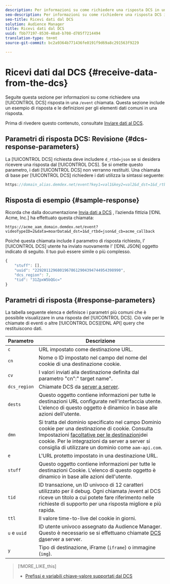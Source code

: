 ```yaml
---
description: Per informazioni su come richiedere una risposta DCS in una chiamata /event, fate clic qui. Questa sezione include un esempio di risposta e le definizioni per gli elementi dati comuni in una risposta.
seo-description: Per informazioni su come richiedere una risposta DCS in una chiamata /event, fate clic qui. Questa sezione include un esempio di risposta e le definizioni per gli elementi dati comuni in una risposta.
seo-title: Ricevi dati dal DCS
solution: Audience Manager
title: Ricevi dati dal DCS
uuid: fbb77197-8530-48a8-b708-d785f7214494
translation-type: tm+mt
source-git-commit: bc2a9364b771436fe0191f9d69a8c291563f9229

---
```



# Ricevi dati dal DCS {#receive-data-from-the-dcs}

Seguite questa sezione per informazioni su come richiedere una [!UICONTROL DCS] risposta in una `/event` chiamata. Questa sezione include un esempio di risposta e le definizioni per gli elementi dati comuni in una risposta.

Prima di rivedere questo contenuto, consultate [Inviare dati al DCS](../../../api/dcs-intro/dcs-event-calls/dcs-url-send.md).

## Parametri di risposta DCS: Revisione {#dcs-response-parameters}

La [!UICONTROL DCS] richiesta deve includere `d_rtbd=json` se si desidera ricevere una risposta dal [!UICONTROL DCS]. Se si omette questo parametro, i dati [!UICONTROL DCS] non verranno restituiti. Una chiamata di base per [!UICONTROL DCS] richiedere i dati utilizza la sintassi seguente:

```js
https://domain_alias.demdex.net/event?key1=val1&key2=val2&d_dst=1&d_rtbd=json&d_cb=callback
```

## Risposta di esempio {#sample-response}

Ricorda che dalla documentazione [Invia dati a DCS](../../../api/dcs-intro/dcs-event-calls/dcs-url-send.md) , l’azienda fittizia [!DNL Acme, Inc.] ha effettuato questa chiamata:

`https://acme_aam_domain.demdex.net/event?videoTypeID=2&data=moarData&d_dst=1&d_rtbd=json&d_cb=acme_callback`

Poiché questa chiamata include il parametro di risposta richiesto, l’ [!UICONTROL DCS] utente ha inviato nuovamente l’ [!DNL JSON] oggetto indicato di seguito. Il tuo può essere simile o più complesso.

```js
{
    "stuff": [],
    "uuid": "22920112968019678612904394744954398990",
    "dcs_region": 7,
    "tid": "31ZpxW5bQGc="
}
```

## Parametri di risposta {#response-parameters}

La tabella seguente elenca e definisce i parametri più comuni che è possibile visualizzare in una risposta del [!UICONTROL DCS]. Ciò vale per le chiamate di eventi o altre [!UICONTROL DCS][!DNL API] query che restituiscono dati.

| Parametro | Descrizione |
|--- |--- |
| `c` | URL impostato come destinazione [](../../../features/destinations/create-url-destination.md)URL. |
| `cn` | Nome o ID impostato nel campo del nome del cookie di una destinazione [](../../../features/destinations/create-cookie-destination.md)cookie. |
| `cv` | I valori inviati alla destinazione definita dal parametro "cn":" target name". |
| `dcs_region` | Chiamate DCS da [server a server](../../../api/dcs-intro/dcs-api-reference/dcs-regions.md). |
| `dests` | Questo oggetto contiene informazioni per tutte le destinazioni URL configurate nell'interfaccia utente. L'elenco di questo oggetto è dinamico in base alle azioni dell'utente. |
| `dmn` | Si tratta del dominio specificato nel campo Dominio cookie per una destinazione di cookie. Consulta Impostazioni [facoltative per le destinazioni](../../../features/destinations/cookie-destination-options.md)dei cookie.  Per le integrazioni da server a server si consiglia di utilizzare un dominio come `aam-api.com`. |
| `e` | L'URL protetto impostato in una destinazione URL. |
| `stuff` | Questo oggetto contiene informazioni per tutte le destinazioni Cookie. L'elenco di questo oggetto è dinamico in base alle azioni dell'utente. |
| `tid` | ID transazione, un ID univoco di 12 caratteri utilizzato per il debug. Ogni chiamata /event al DCS riceve un titolo a cui potete fare riferimento nelle richieste di supporto per una risposta migliore e più rapida. |
| `ttl` | Il valore time-to-live del cookie in giorni. |
| `u` e `uuid` | ID utente univoco assegnato da Audience Manager. Questo è necessario se si effettuano chiamate [DCS da](../../../api/dcs-intro/dcs-s2s/dcs-s2s-calls.md)server a server. |
| `y` | Tipo di destinazione, iFrame (`iframe`) o immagine (`img`). |

>[!MORE_LIKE_this]
>
>* [Prefissi e variabili chiave-valore supportati dal DCS](../../../api/dcs-intro/dcs-api-reference/dcs-keys.md)

